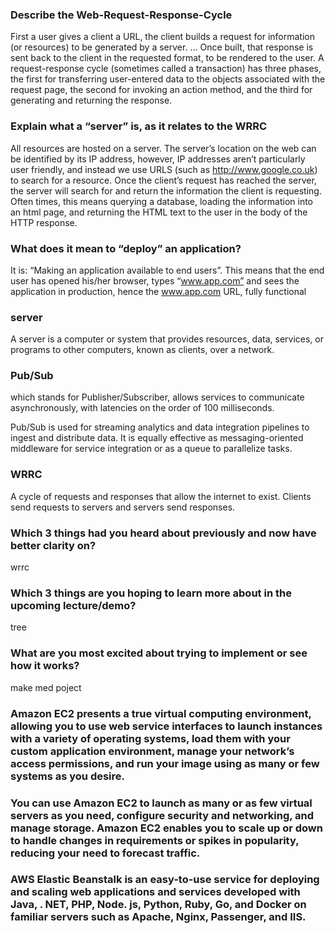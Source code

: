 ### Describe the Web-Request-Response-Cycle

First a user gives a client a URL, the client builds a request for information (or resources) to be generated by a server. ... Once built, that response is sent back to the client in the requested format, to be rendered to the user.
A request-response cycle (sometimes called a transaction) has three phases, the first for transferring user-entered data to the objects associated with the request page, the second for invoking an action method, and the third for generating and returning the response.

### Explain what a “server” is, as it relates to the WRRC

All resources are hosted on a server. The server’s location on the web can be identified by its IP address, however, IP addresses aren’t particularly user friendly, and instead we use URLS (such as http://www.google.co.uk) to search for a resource.
Once the client’s request has reached the server, the server will search for and return the information the client is requesting. Often times, this means querying a database, loading the information into an html page, and returning the HTML text to the user in the body of the HTTP response.

### What does it mean to “deploy” an application?

It is: “Making an application available to end users”. This means that the end user has opened his/her browser, types “www.app.com” and sees the application in production, hence the www.app.com URL, fully functional

### server

A server is a computer or system that provides resources, data, services, or programs to other computers, known as clients, over a network.

### Pub/Sub

which stands for Publisher/Subscriber, allows services to communicate asynchronously, with latencies on the order of 100 milliseconds.

Pub/Sub is used for streaming analytics and data integration pipelines to ingest and distribute data. It is equally effective as messaging-oriented middleware for service integration or as a queue to parallelize tasks.

### WRRC

A cycle of requests and responses that allow the internet to exist. Clients send requests to servers and servers send responses.

### Which 3 things had you heard about previously and now have better clarity on?

wrrc

### Which 3 things are you hoping to learn more about in the upcoming lecture/demo?

tree

### What are you most excited about trying to implement or see how it works?

make med poject

### Amazon EC2 presents a true virtual computing environment, allowing you to use web service interfaces to launch instances with a variety of operating systems, load them with your custom application environment, manage your network’s access permissions, and run your image using as many or few systems as you desire.

### You can use Amazon EC2 to launch as many or as few virtual servers as you need, configure security and networking, and manage storage. Amazon EC2 enables you to scale up or down to handle changes in requirements or spikes in popularity, reducing your need to forecast traffic.

### AWS Elastic Beanstalk is an easy-to-use service for deploying and scaling web applications and services developed with Java, . NET, PHP, Node. js, Python, Ruby, Go, and Docker on familiar servers such as Apache, Nginx, Passenger, and IIS.
